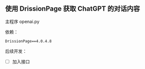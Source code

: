 ## 使用 DrissionPage 获取 ChatGPT 的对话内容


主程序 openai.py

依赖：

```txt
DrissionPage==4.0.4.8
```

后续开发：
- [ ] 加入接口